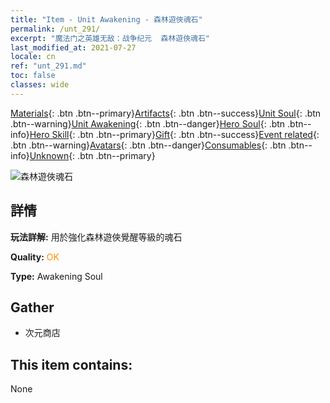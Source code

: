 ```yaml
---
title: "Item - Unit Awakening - 森林遊俠魂石"
permalink: /unt_291/
excerpt: "魔法门之英雄无敌：战争纪元  森林遊俠魂石"
last_modified_at: 2021-07-27
locale: cn
ref: "unt_291.md"
toc: false
classes: wide
---
```

 [Materials](/ItemsCN/){: .btn .btn--primary}[Artifacts](/ItemsCN/Artifacts/){: .btn .btn--success}[Unit Soul](/ItemsCN/UnitSoul/){: .btn .btn--warning}[Unit Awakening](/ItemsCN/UnitAwakening/){: .btn .btn--danger}[Hero Soul](/ItemsCN/HeroSoul/){: .btn .btn--info}[Hero Skill](/ItemsCN/HeroSkill/){: .btn .btn--primary}[Gift](/ItemsCN/Gift/){: .btn .btn--success}[Event related](/ItemsCN/Events/){: .btn .btn--warning}[Avatars](/ItemsCN/Avatars/){: .btn .btn--danger}[Consumables](/ItemsCN/Consumables/){: .btn .btn--info}[Unknown](/ItemsCN/Unknown/){: .btn .btn--primary}

 ![森林遊俠魂石](/images/u/tia_mujingling.jpg)

## 詳情
 **玩法詳解:** 用於強化森林遊俠覺醒等級的魂石

 **Quality:** <span style="color: #FF8C00">OK</span>

 **Type:** Awakening Soul

## Gather

*    次元商店 

## This item contains:

  None

